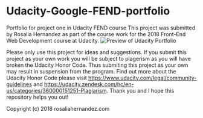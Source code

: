 # Udacity-Google-FEND-portfolio
Portfolio for project one in Udacity FEND course
This project was submitted by Rosalia Hernandez as part of the course work for the 2018 Front-End Web Development course at Udacity. 
<img src="pulpitrock.jpg" alt="Preview of Udacity Portfolio">

Please only use this project for ideas and suggestions. If you submit this project as your own work you will be subject to plagerism as you will have broken the Udacity Honor Code. Thus submiting this project as your own may result in suspension from the program. Find out more about the Udacity Honor Code please visit https://www.udacity.com/legal/community-guidelines and https://udacity.zendesk.com/hc/en-us/categories/360000151251-Plagiarism. Thank you and I hope this repository helps you out!



Copyright (c) 2018 rosaliahernandez.com
